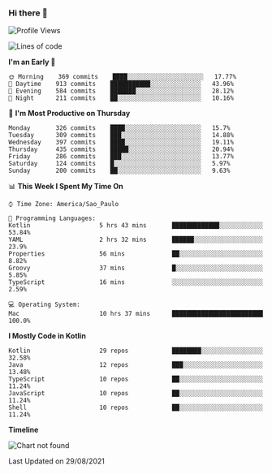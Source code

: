 ### Hi there 👋

<!--
**fernandonogueira/fernandonogueira** is a ✨ _special_ ✨ repository because its `README.md` (this file) appears on your GitHub profile.

Here are some ideas to get you started:

- 🔭 I’m currently working on ...
- 🌱 I’m currently learning ...
- 👯 I’m looking to collaborate on ...
- 🤔 I’m looking for help with ...
- 💬 Ask me about ...
- 📫 How to reach me: ...
- 😄 Pronouns: ...
- ⚡ Fun fact: ...
-->

<!--START_SECTION:waka-->
![Profile Views](http://img.shields.io/badge/Profile%20Views-1-blue)

![Lines of code](https://img.shields.io/badge/From%20Hello%20World%20I%27ve%20Written-464933%20lines%20of%20code-blue)

**I'm an Early 🐤** 

```text
🌞 Morning    369 commits    ████░░░░░░░░░░░░░░░░░░░░░   17.77% 
🌆 Daytime    913 commits    ███████████░░░░░░░░░░░░░░   43.96% 
🌃 Evening    584 commits    ███████░░░░░░░░░░░░░░░░░░   28.12% 
🌙 Night      211 commits    ██░░░░░░░░░░░░░░░░░░░░░░░   10.16%

```
📅 **I'm Most Productive on Thursday** 

```text
Monday       326 commits    ████░░░░░░░░░░░░░░░░░░░░░   15.7% 
Tuesday      309 commits    ███░░░░░░░░░░░░░░░░░░░░░░   14.88% 
Wednesday    397 commits    ████░░░░░░░░░░░░░░░░░░░░░   19.11% 
Thursday     435 commits    █████░░░░░░░░░░░░░░░░░░░░   20.94% 
Friday       286 commits    ███░░░░░░░░░░░░░░░░░░░░░░   13.77% 
Saturday     124 commits    █░░░░░░░░░░░░░░░░░░░░░░░░   5.97% 
Sunday       200 commits    ██░░░░░░░░░░░░░░░░░░░░░░░   9.63%

```


📊 **This Week I Spent My Time On** 

```text
⌚︎ Time Zone: America/Sao_Paulo

💬 Programming Languages: 
Kotlin                   5 hrs 43 mins       █████████████░░░░░░░░░░░░   53.84% 
YAML                     2 hrs 32 mins       ██████░░░░░░░░░░░░░░░░░░░   23.9% 
Properties               56 mins             ██░░░░░░░░░░░░░░░░░░░░░░░   8.82% 
Groovy                   37 mins             █░░░░░░░░░░░░░░░░░░░░░░░░   5.85% 
TypeScript               16 mins             ░░░░░░░░░░░░░░░░░░░░░░░░░   2.59%

💻 Operating System: 
Mac                      10 hrs 37 mins      █████████████████████████   100.0%

```

**I Mostly Code in Kotlin** 

```text
Kotlin                   29 repos            ████████░░░░░░░░░░░░░░░░░   32.58% 
Java                     12 repos            ███░░░░░░░░░░░░░░░░░░░░░░   13.48% 
TypeScript               10 repos            ██░░░░░░░░░░░░░░░░░░░░░░░   11.24% 
JavaScript               10 repos            ██░░░░░░░░░░░░░░░░░░░░░░░   11.24% 
Shell                    10 repos            ██░░░░░░░░░░░░░░░░░░░░░░░   11.24%

```


**Timeline**

![Chart not found](https://raw.githubusercontent.com/fernandonogueira/fernandonogueira/master/charts/bar_graph.png) 


 Last Updated on 29/08/2021
<!--END_SECTION:waka-->
